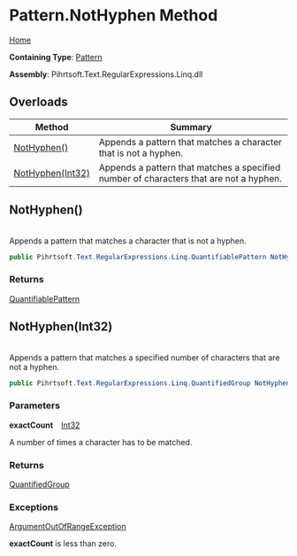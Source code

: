 # Pattern\.NotHyphen Method

[Home](../../../../../../README.md)

**Containing Type**: [Pattern](../README.md)

**Assembly**: Pihrtsoft\.Text\.RegularExpressions\.Linq\.dll

## Overloads

| Method | Summary |
| ------ | ------- |
| [NotHyphen()](#Pihrtsoft_Text_RegularExpressions_Linq_Pattern_NotHyphen) | Appends a pattern that matches a character that is not a hyphen\. |
| [NotHyphen(Int32)](#Pihrtsoft_Text_RegularExpressions_Linq_Pattern_NotHyphen_System_Int32_) | Appends a pattern that matches a specified number of characters that are not a hyphen\. |

## NotHyphen\(\) <a name="Pihrtsoft_Text_RegularExpressions_Linq_Pattern_NotHyphen"></a>

\
Appends a pattern that matches a character that is not a hyphen\.

```csharp
public Pihrtsoft.Text.RegularExpressions.Linq.QuantifiablePattern NotHyphen()
```

### Returns

[QuantifiablePattern](../../QuantifiablePattern/README.md)

## NotHyphen\(Int32\) <a name="Pihrtsoft_Text_RegularExpressions_Linq_Pattern_NotHyphen_System_Int32_"></a>

\
Appends a pattern that matches a specified number of characters that are not a hyphen\.

```csharp
public Pihrtsoft.Text.RegularExpressions.Linq.QuantifiedGroup NotHyphen(int exactCount)
```

### Parameters

**exactCount** &ensp; [Int32](https://docs.microsoft.com/en-us/dotnet/api/system.int32)

A number of times a character has to be matched\.

### Returns

[QuantifiedGroup](../../QuantifiedGroup/README.md)

### Exceptions

[ArgumentOutOfRangeException](https://docs.microsoft.com/en-us/dotnet/api/system.argumentoutofrangeexception)

**exactCount** is less than zero\.

